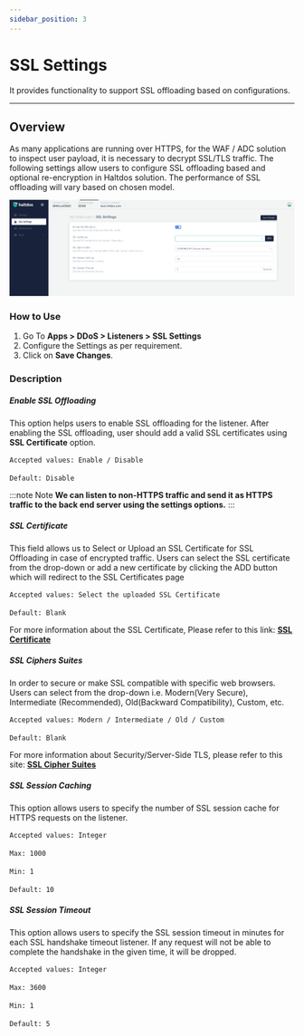 ```yaml
---
sidebar_position: 3
---
```


# SSL Settings
It provides functionality to support SSL offloading based on configurations.

---

## Overview

As many applications are running over HTTPS, for the WAF / ADC solution to inspect user payload, it is necessary to decrypt SSL/TLS traffic. The following settings allow users to configure SSL offloading based and optional re-encryption in Haltdos solution. The performance of SSL offloading will vary based on chosen model.


![ssl_setting](/img/ddos/v7/docs/ssl.png)

### How to Use

1. Go To **Apps > DDoS > Listeners > SSL Settings** 
2. Configure the Settings as per requirement.
3. Click on **Save Changes**.

### Description

##### **Enable SSL Offloading**

This option helps users to enable SSL offloading for the listener. After enabling the SSL offloading, user should add a valid SSL certificates using **SSL Certificate** option.

    Accepted values: Enable / Disable

    Default: Disable 

:::note Note
**We can listen to non-HTTPS traffic and send it as HTTPS traffic to the back end server using the settings options.**
:::

##### **SSL Certificate**
This field allows us to Select or Upload an SSL Certificate for SSL Offloading in case of encrypted traffic. Users can select the SSL certificate from the drop-down or add a new certificate by clicking the ADD button which will redirect to the SSL Certificates page

    Accepted values: Select the uploaded SSL Certificate 

    Default: Blank 

For more information about the SSL Certificate, Please refer to this link: [**SSL Certificate**](https://www.digicert.com/what-is-an-ssl-certificate)

##### **SSL Ciphers Suites** 
In order to secure or make SSL compatible with specific web browsers. Users can select from the drop-down i.e. Modern(Very Secure), Intermediate (Recommended),  Old(Backward Compatibility), Custom, etc.

    Accepted values: Modern / Intermediate / Old / Custom 

    Default: Blank 

For more information about Security/Server-Side TLS, please refer to this site: [**SSL Cipher Suites**](https://wiki.mozilla.org/Security/Server_Side_TLS)

##### **SSL Session Caching**
This option allows users to specify the number of SSL session cache for HTTPS requests on the listener.

    Accepted values: Integer 

    Max: 1000

    Min: 1

    Default: 10  

##### **SSL Session Timeout**
This option allows users to specify the SSL session timeout in minutes for each SSL handshake timeout listener. If any request will not be able to complete the handshake in the given time, it will be dropped.

    Accepted values: Integer 

    Max: 3600

    Min: 1

    Default: 5